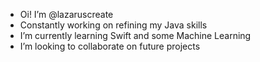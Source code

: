 - Oi! I’m @lazaruscreate
- Constantly working on refining my Java skills
- I’m currently learning Swift and some Machine Learning
- I’m looking to collaborate on future projects


<!---
lazaruscreate/lazaruscreate is a ✨ special ✨ repository because its `README.md` (this file) appears on your GitHub profile.
You can click the Preview link to take a look at your changes.
--->
